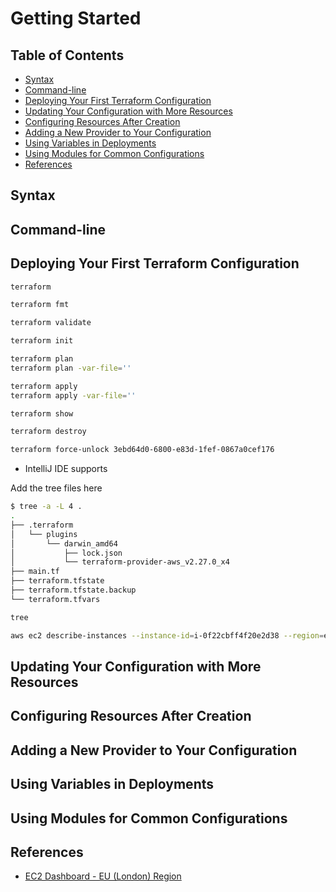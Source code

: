 # Getting Started

## Table of Contents

<!-- START doctoc generated TOC please keep comment here to allow auto update -->
<!-- DON'T EDIT THIS SECTION, INSTEAD RE-RUN doctoc TO UPDATE -->

- [Syntax](#syntax)
- [Command-line](#command-line)
- [Deploying Your First Terraform Configuration](#deploying-your-first-terraform-configuration)
- [Updating Your Configuration with More Resources](#updating-your-configuration-with-more-resources)
- [Configuring Resources After Creation](#configuring-resources-after-creation)
- [Adding a New Provider to Your Configuration](#adding-a-new-provider-to-your-configuration)
- [Using Variables in Deployments](#using-variables-in-deployments)
- [Using Modules for Common Configurations](#using-modules-for-common-configurations)
- [References](#references)

<!-- END doctoc generated TOC please keep comment here to allow auto update -->

## Syntax

## Command-line

## Deploying Your First Terraform Configuration

```bash
terraform
```

```bash
terraform fmt
```

```bash
terraform validate
```

```bash
terraform init
```

```bash
terraform plan
terraform plan -var-file=''
```

```bash
terraform apply
terraform apply -var-file=''
```

```bash
terraform show
```

```bash
terraform destroy
```

```bash
terraform force-unlock 3ebd64d0-6800-e83d-1fef-0867a0cef176
```

- IntelliJ IDE supports

Add the tree files here

```bash
$ tree -a -L 4 .
.
├── .terraform
│   └── plugins
│       └── darwin_amd64
│           ├── lock.json
│           └── terraform-provider-aws_v2.27.0_x4
├── main.tf
├── terraform.tfstate
├── terraform.tfstate.backup
└── terraform.tfvars
```

```bash
tree
```

```bash
aws ec2 describe-instances --instance-id=i-0f22cbff4f20e2d38 --region=eu-west-2
```

## Updating Your Configuration with More Resources

## Configuring Resources After Creation

## Adding a New Provider to Your Configuration

## Using Variables in Deployments

## Using Modules for Common Configurations

## References

- [EC2 Dashboard - EU (London) Region](https://eu-west-2.console.aws.amazon.com/ec2/v2/home?region=eu-west-2)

